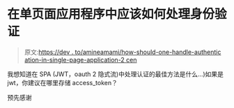 # 在单页面应用程序中应该如何处理身份验证

> 原文:[https://dev . to/amineamami/how-should-one-handle-authentic ation-in-single-page-application-2 cen](https://dev.to/amineamami/how-should-one-handle-authentication-in-single-page-application-2cen)

我想知道在 SPA (JWT，oauth 2 隐式流)中处理认证的最佳方法是什么...)如果是 jwt，你建议在哪里存储 access_token？

预先感谢